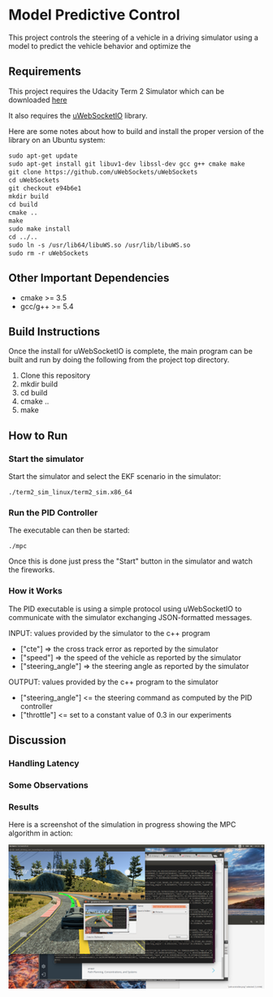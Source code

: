# Model Predictive Control

This project controls the steering of a vehicle in a driving simulator
using a model to predict the vehicle behavior and optimize the

[//]: # (Image References)

[image01]: ./images/model-predictive-control.png "Model Predictive Control"

## Requirements

This project requires the Udacity Term 2 Simulator which can be downloaded
[here](https://github.com/udacity/self-driving-car-sim/releases)

It also requires the [uWebSocketIO](https://github.com/uWebSockets/uWebSockets)
library.

Here are some notes about how to build and install the proper version of the
library on an Ubuntu system:

    sudo apt-get update
    sudo apt-get install git libuv1-dev libssl-dev gcc g++ cmake make
    git clone https://github.com/uWebSockets/uWebSockets
    cd uWebSockets
    git checkout e94b6e1
    mkdir build
    cd build
    cmake ..
    make
    sudo make install
    cd ../..
    sudo ln -s /usr/lib64/libuWS.so /usr/lib/libuWS.so
    sudo rm -r uWebSockets

## Other Important Dependencies

* cmake >= 3.5
* gcc/g++ >= 5.4

## Build Instructions

Once the install for uWebSocketIO is complete, the main program can be built
and run by doing the following from the project top directory.

1. Clone this repository
2. mkdir build
3. cd build
4. cmake ..
5. make

## How to Run

### Start the simulator

Start the simulator and select the EKF scenario in the simulator:

    ./term2_sim_linux/term2_sim.x86_64

### Run the PID Controller

The executable can then be started:

    ./mpc

Once this is done just press the "Start" button in the simulator and
watch the fireworks.

### How it Works

The PID executable is using a simple protocol using uWebSocketIO to
communicate with the simulator exchanging JSON-formatted messages.

INPUT: values provided by the simulator to the c++ program

* ["cte"] => the cross track error as reported by the simulator
* ["speed"] => the speed of the vehicle as reported by the simulator
* ["steering_angle"] => the steering angle as reported by the simulator


OUTPUT: values provided by the c++ program to the simulator

* ["steering_angle"] <= the steering command as computed by the PID controller
* ["throttle"] <= set to a constant value of 0.3 in our experiments

## Discussion

### Handling Latency

### Some Observations


### Results

Here is a screenshot of the simulation in progress showing the MPC algorithm in action:

![test result][image01]
